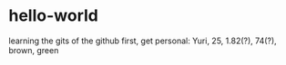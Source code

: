 # hello-world
learning the gits of the github
first, get personal: Yuri, 25, 1.82(?), 74(?), brown, green
